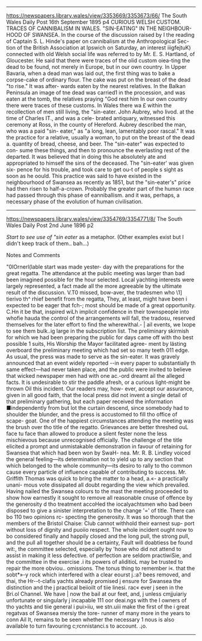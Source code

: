 

---

https://newspapers.library.wales/view/3353669/3353673/66/
The South Wales Daily Post
16th September 1895 p4 
CURIOUS WELSH CUSTOM. TRACES OF CANNIBALISM IN WALES. "SIN-EATING" IN THE NEIGHBOUR- HOOD OF SWANSEA. In the course of the discussion raised by I the reading of Captain S. L. Hinde's paper on cannibalism at the Anthropological Sec- tion of the British Association at Ipswich on Saturday, an interest iiigfejtuK) connected with old Welsh social life was referred to by Mr. E. S. Hartland, of Gloucester. He said that there were traces of the olid custom oiea-ting the dead to be found, not merely in Europe, but in our own country. In Upper Bavaria, when a dead man was laid out, the first thing was to bake a corpse-cake of ordinary flour. The cake was put on the breast of the dead "to rise." It was after- wards eaten by the nearest relatives. In the Balkan Peninsula an image of tne dead was carried1 in the procession, and was eaten at the tomb, the relatives praying "God rest him In our own country there were traces of these customs. In Wales there wa £ within the recollection of men still living, the "sin-eater. John Aubrey, who livod. at the time of Charles IT., and was a cele- brated antiquary, witnessed this ceremony at Ross, in the county of Hereford. Aubrey described the man, who was a paid "sin- eater," as "a long, lean, lamentably poor rascal." It was the practice for a relative, usually a woman, to put on the breast of the dead a. quantity of bread, cheese, and beer. The "sin-eater" was expected to con- sume these things, and then to pronounce the everlasting rest of the departed. It was believed that in doing this he absolutely ate and appropriated to himself the sins of the deceased. The "sin-eater' was given six- pence for his trouble, and took care to get ou-t of people s sight as soon as he oould. This practice was said to have existed in the neighbourhood of Swansea as recently as 1851, but the "sin-eater's" price had then risen to half-a-crown. Probably the greater part of the humsn race had passed through this phase of eanniballism. and it was, perhaps, a necessary phase of the evolution of human civilisation.


---

https://newspapers.library.wales/view/3354769/3354771/8/
The South Wales Daily Post
2nd June 1896 p2

*Start to see use of "sin eater* as a metaphor. (Other examples exist but I didn't keep track of them.. bah...)

Notes and Comments

"0IOrnerl(lable start was made yester- day with the preparations for the great regatta. The attendance at the public meeting was larger than bad been imagined possible for the hour selected. Local yachting interests were largely represented, a fact made all the more agreeable by the ultimate result of the discussion. V.T0 missed, bow-aver, the tradesmen who \1] tierivo th^ rhief benefit from the regatta, They, at least, might have been i expected to be eager that fch-; most should be made of a great opportunity. C.Hn it be that, inspired wiLh implicit confidence in their townspeople into whofie hauda the control of the arrangements will fall, the tradosu, reserved themselves for the later effort to find the wherewithal.- | ail events, we Ixope to see them bulk..ig large in the subscription list. The preliminary skirmish for which we had been preparing the public for days came off with tho best possible 1 suits, His Worship the Mayor facilitated agree- ment by lästing overboard the preliminary meeting which had set so many teeth 011 edge. As usual, the press was made to serve as the sin-eater. It was gravely announced that an event widely reported --in every paper to substantially th same effect—had never taken place, and the public were invited to believe that wicked newspaper men had with one ac.-ord dreamt ail the alleged facts. It is undesirable to stir the paddle afresh, or a curious light-might be thrown Oil this incident. Our readers may, how- ever, accept our assurance, given in all good faith, that the local press did not invent a single detail of that preliminary gathering, but each paper received the information ■independently from but lot the curtain descend, since somebody had to shoulder the blunder, and the press is accustomed to fill tho office of scape- goat. One of the happiest circumstances attending the meeting was the brush over tho title of the regatto. Grievances are better threshed ouL face tu face than allowed to produce a silent fester none the less mischievous because unrecognised officially. The challenge of the title elicited a prompt and unmistakable demonstration in favour of retaining for Swansea that which had been won by SwaH- nea. Mr. R. B. Lindley voiced the general feeling—its determination not to yield up to any section that which belonged to the whole community—its desiro to rally to tho common cause every particle of influence capable of contributing to success. Mr. Griffith Thomas was quick to bring the matter to a head, a.«- a practically unani- mous vote dissipated all doubt regarding the view which prevailed. Having nailed the Swansea colours to the mast the meeting proceeded to show how earnestly it sought to remove all reasonable cnuse of offence by the generosity d tho treatment accoHed the iocalyachtsmen who bad been disposed to give a sinister interpretation to the change '=' of title. There can bo 110 two opinions rc- specting the generosity. It was so thorough that the members of the Bristol Chaise: Club cannot withhold their earnest sup- port without loss of dignity and puoiio respect. The whole incident ought now to bo considered finally and happily closed and the long pull, the strong pull, and the pull all together should be a certainty, Fault will doabtiess be found wit:, the committee selected, especially by 'hose who did not attend to assist in making it less defective. of perfection are seldom practiwiSie, and the committee in the exercise .i its powers of aliditioL may be trusted to repair the more obviou.. omissions. The tonus thing to remember i«. that the sobt*»-y rock which interfered with a clear eourst j.:a? bees removed, and thai, the Hr--t-clafis yachts already promised j ensure for Swansea the distinction and the j practical beiioilt of tiie linesi. rac« ever j seen in the Bri.ol Channel. We have | now the baiI at our feet, and, j unless cmjjuiariy unfortunate or singularly j incapable 111 oor deai.ngs with the I owners of tho yachts and tiie general i pui>iiu, we stn.uiii make the first of the i great regatvas of Swansea mersiy the tore- runner of many more in the years to conn Ail It, remains to be seen whether the necessary 1 nous is also available to turn favouring c;rcnnistanci.s to account. .¡o.

---


